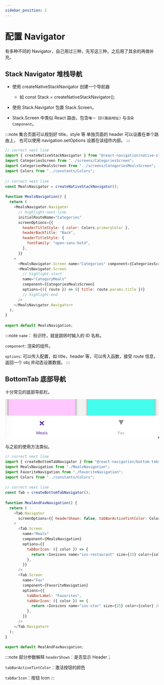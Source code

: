 ```yaml
---
sidebar_position: 2
---
```


# 配置 Navigator

有多种不同的 Navigator，自己用过三种，先写这三种，之后用了其余的再做补充。

## Stack Navigator 堆栈导航

- 使用 createNativeStackNavigator 创建一个导航器

  - 如 const Stack = createNativeStackNavigator();

- 使用 Stack.Navigator 包裹 Stack.Screen。
- Stack.Screen 中类似 React 路由，包含`唯一 ID(路由地址)` 与`渲染 Component`。

:::note
集合页面可以规划好 title，style 等
单独页面的 header 可以设置在单个路由上，
也可以使用 navigation.setOptions 设置在该组件内部。
:::

```js title="StackNavigator"
// correct next line
import { createNativeStackNavigator } from "@react-navigation/native-stack";
import CategoriesScreen from "../screens/CategoriesScreen";
import CategoriesMealsScreen from "../screens/CategoriesMealsScreen";
import Colors from "../constants/Colors";

// correct next line
const MealsNavigator = createNativeStackNavigator();

function MealsNavigation() {
  return (
    <MealsNavigator.Navigator
      // highlight-next-line
      initialRouteName="Categories"
      screenOptions={{
        headerTitleStyle: { color: Colors.primaryColor },
        headerBackTitle: "Back",
        headerTitleStyle: {
          fontFamily: "open-sans-bold",
        },
      }}
    >
      <MealsNavigator.Screen name="Categories" component={CategoriesScreen} />
      <MealsNavigator.Screen
        // highlight-start
        name="CategoryMeals"
        component={CategoriesMealsScreen}
        options={({ route }) => ({ title: route.params.title })}
        // highlight-end
      />
    </MealsNavigator.Navigator>
  );
}

export default MealsNavigation;
```

:::note
`name`： 标识符，就是跳转时输入的 ID 名称。

`component`: 渲染的组件。

`options`: 可以传入配置，如 title，header 等，可以传入函数，接受 route 信息，返回一个 obj 并动态设置数据。
:::

## BottomTab 底部导航

十分常见的底部导航栏。

![BottomTabNav](../images/RN-navigator-1.png)

与之前的使用方法类似。

```js title="BottomTabNavigator"
// correct next line
import { createBottomTabNavigator } from "@react-navigation/bottom-tabs";
import MealsNavigation from "./MealsNavigation";
import FavoriteNavigation from "./FavoriteNavigation";
import Colors from "../constants/Colors";

// correct next line
const Tab = createBottomTabNavigator();

function MealAndFavNavigation() {
  return (
    <Tab.Navigator
      screenOptions={{ headerShown: false, tabBarActiveTintColor: Colors.accentColor }}
    >
      <Tab.Screen
        name="Meals"
        component={MealsNavigation}
        options={{
          tabBarIcon: ({ color }) => {
            return <Ionicons name="ios-restaurant" size={25} color={color} />;
          },
        }}
      />
      <Tab.Screen
        name="Fav"
        component={FavoriteNavigation}
        options={{
          tabBarLabel: "Favorites",
          tabBarIcon: ({ color }) => {
            return <Ionicons name="ios-star" size={25} color={color} />;
          },
        }}
      />
    </Tab.Navigator>
  );
}

export default MealAndFavNavigation;
```

:::note 部分参数解释
`headerShown`：是否显示 Header；

`tabBarActiveTintColor`：激活按钮的颜色

`tabBarIcon`：按钮 Icon
:::
